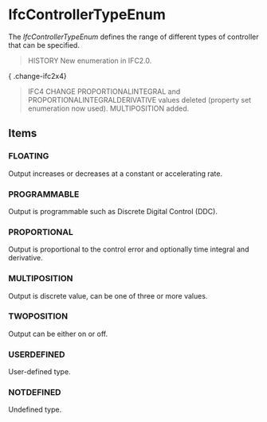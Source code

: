 # IfcControllerTypeEnum

The _IfcControllerTypeEnum_ defines the range of different types of controller that can be specified.
<!-- end of short definition -->


> HISTORY New enumeration in IFC2.0.

{ .change-ifc2x4}
> IFC4 CHANGE PROPORTIONALINTEGRAL and PROPORTIONALINTEGRALDERIVATIVE values deleted (property set enumeration now used). MULTIPOSITION added.

## Items

### FLOATING
Output increases or decreases at a constant or accelerating rate.

### PROGRAMMABLE
Output is programmable such as Discrete Digital Control (DDC).

### PROPORTIONAL
Output is proportional to the control error and optionally time integral and derivative.

### MULTIPOSITION
Output is discrete value, can be one of three or more values.

### TWOPOSITION
Output can be either on or off.

### USERDEFINED
User-defined type.

### NOTDEFINED
Undefined type.
